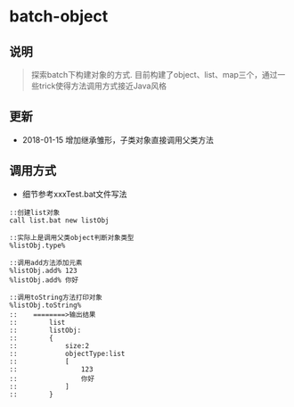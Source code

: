 # batch-object

## 说明
> 探索batch下构建对象的方式. 目前构建了object、list、map三个，通过一些trick使得方法调用方式接近Java风格

## 更新
* 2018-01-15 增加继承雏形，子类对象直接调用父类方法


## 调用方式
* 细节参考xxxTest.bat文件写法
```batch
::创建list对象
call list.bat new listObj

::实际上是调用父类object判断对象类型
%listObj.type% 

::调用add方法添加元素
%listObj.add% 123
%listObj.add% 你好

::调用toString方法打印对象
%listObj.toString%
::    ========>输出结果
::        list
::        listObj:
::        {
::            size:2
::            objectType:list
::            [
::                123
::                你好
::            ]
::        }
```